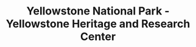 ---
layout: repo
title: "Yellowstone National Park - Yellowstone Heritage and Research Center"
id: 16023
permalink: repos/16023/
---